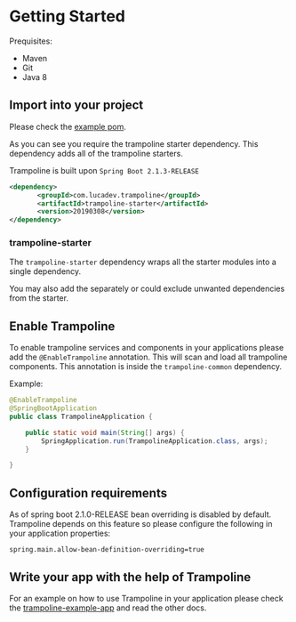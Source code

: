 # Getting Started

Prequisites:
* Maven
* Git 
* Java 8

## Import into your project

Please check the [example pom](../trampoline-example-app/pom.xml).

As you can see you require the trampoline starter dependency. This dependency adds all of the trampoline starters.

Trampoline is built upon `Spring Boot 2.1.3-RELEASE`

```xml
<dependency>
       <groupId>com.lucadev.trampoline</groupId>
       <artifactId>trampoline-starter</artifactId>
       <version>20190308</version>
</dependency>
```

### trampoline-starter

The `trampoline-starter` dependency wraps all the starter modules into a single dependency.

You may also add the separately or could exclude unwanted dependencies from the starter.

## Enable Trampoline

To enable trampoline services and components in your applications please add the `@EnableTrampoline` annotation. This will scan and load all trampoline components.
This annotation is inside the `trampoline-common` dependency.

Example:

```java
@EnableTrampoline
@SpringBootApplication
public class TrampolineApplication {

    public static void main(String[] args) {
        SpringApplication.run(TrampolineApplication.class, args);
    }

}
```

## Configuration requirements

As of spring boot 2.1.0-RELEASE bean overriding is disabled by default. Trampoline depends on this feature so please configure the following in your application properties:
```
spring.main.allow-bean-definition-overriding=true
```

## Write your app with the help of Trampoline

For an example on how to use Trampoline in your application please check the [trampoline-example-app](../trampoline-example-app) and read the other docs.